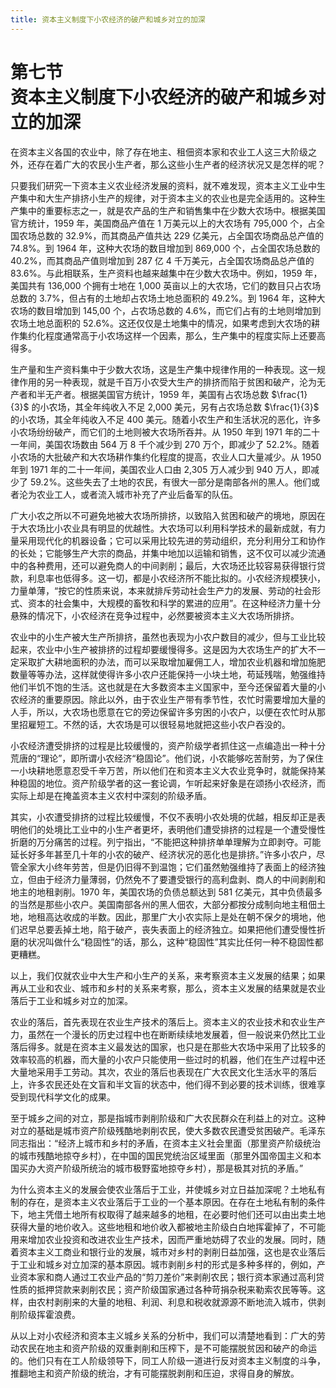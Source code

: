 ```yaml
---
title: 资本主义制度下小农经济的破产和城乡对立的加深
---
```


# 第七节<br>**资本主义制度下&ZeroWidthSpace;小农经济的破产&ZeroWidthSpace;和城乡对立的加深**

在资本主义各国的农业中，除了存在地主、租佃资本家和农业工人这三大阶级之外，还存在着广大的农民小生产者，那么这些小生产者的经济状况又是怎样的呢？

只要我们研究一下资本主义农业经济发展的资料，就不难发现，资本主义工业中生产集中和大生产排挤小生产的规律，对于资本主义的农业也是完全适用的。这种生产集中的重要标志之一，就是农产品的生产和销售集中在少数大农场中。根据美国官方统计，1959 年，美国商品产值在 1 万美元以上的大农场有 795,000 个，占全国农场总数的 32.9%，而其商品产值共达 229 亿美元，占全国农场商品总产值的 74.8%。到 1964 年，这种大农场的数目增加到 869,000 个，占全国农场总数的 40.2%，而其商品产值则增加到 287 亿 4 千万美元，占全国农场商品总产值的 83.6%。与此相联系，生产资料也越来越集中在少数大农场中。例如，1959 年，美国共有 136,000 个拥有士地在 1,000 英亩以上的大农场，它们的数目只占农场总数的 3.7%，但占有的土地却占农场土地总面积的 49.2%。到 1964 年，这种大农场的数目增加到 145,00 个，占农场总数的 4.6%，而它们占有的土地则增加到农场土地总面积的 52.6%。这还仅仅是土地集中的情况，如果考虑到大农场的耕作集约化程度通常高于小农场这样一个因素，那么，生产集中的程度实际上还要高得多。

生产量和生产资料集中于少数大农场，这是生产集中规律作用的一种表现。这一规律作用的另一种表现，就是千百万小农受大生产的排挤而陷于贫困和破产，沦为无产者和半无产者。根据美国官方统计，1959 年，美国有占农场总数 $\frac{1}{3}$ 的小农场，其全年纯收入不足 2,000 美元，另有占农场总数 $\frac{1}{3}$ 的小农场，其全年纯收入不足 400 美元。随着小农生产和生活状况的恶化，许多小农场纷纷破产，而它们的土地则被大农场所吞并。从 1950 年到 1971 年的二十一年间，美国农场数由 564 万 8 千个减少到 270 万个，即减少了 52.2%。随着小农场的大批破产和大农场耕作集约化程度的提高，农业人口大量减少。从 1950 年到 1971 年的二十一年间，美国农业人口由 2,305 万人减少到 940 万人，即减少了 59.2%。这些失去了土地的农民，有很大一部分是南部各州的黑人。他们或者沦为农业工人，或者流入城市补充了产业后备军的队伍。

广大小农之所以不可避免地被大农场所排挤，以致陷入贫困和破产的境地，原因在于大农场比小农业具有明显的优越性。大农场可以利用科学技术的最新成就，有力量采用现代化的机器设备；它可以采用比较先进的劳动组织，充分利用分工和协作的长处；它能够生产大宗的商品，并集中地加以运输和销售，这不仅可以减少流通中的各种费用，还可以避免商人的中间剥削；最后，大农场还比较容易获得银行贷款，利息率也低得多。这一切，都是小农经济所不能比拟的。小农经济规模狭小，力量单薄，“按它的性质来说，本来就排斥劳动社会生产力的发展、劳动的社会形式、资本的社会集中，大规模的畜牧和科学的累进的应用”。在这种经济力量十分悬殊的情况下，小农经济在竞争过程中，必然要被资本主义大农场所排挤。

农业中的小生产被大生产所排挤，虽然也表现为小农户数目的减少，但与工业比较起来，农业中小生产被排挤的过程却要缓慢得多。这是因为大农场生产的扩大不一定采取扩大耕地面积的办法，而可以采取增加雇佣工人，增加农业机器和增加施肥数量等等办法，这样就使得许多小农户还能保持一小块土地，苟延残喘，勉强维持他们半饥不饱的生活。这也就是在大多数资本主义国家中，至今还保留着大量的小农经济的重要原因。除此以外，由于农业生产带有季节性，农忙时需要增加大量的人手，所以，大农场也愿意在它的旁边保留许多穷困的小农户，以便在农忙时从那里招雇短工。不然的话，大农场是可以很轻易地就把这些小农户吞没的。

小农经济遭受排挤的过程是比较缓慢的，资产阶级学者抓住这一点编造出一种十分荒唐的“理论”，即所谓小农经济“稳固论”。他们说，小农能够吃苦耐劳，为了保住一小块耕地愿意忍受千辛万苦，所以他们在和资本主义大农业竞争时，就能保持某种稳固的地位。资产阶级学者的这一套论调，乍听起来好象是在颂扬小农经济，而实际上却是在掩盖资本主义农村中深刻的阶级矛盾。

其实，小农遭受排挤的过程比较缓慢，不仅不表明小农处境的优越，相反却正是表明他们的处境比工业中的小生产者更坏，表明他们遭受排挤的过程是一个遭受慢性折磨的万分痛苦的过程。列宁指出，“不能把这种排挤单单理解为立即剥夺。可能延长好多年甚至几十年的小农的破产、经济状况的恶化也是排挤。”许多小农户，尽管全家大小终年劳苦，但是仍旧得不到温饱；它们虽然勉强维持了表面上的经济独立，但由于经济力量薄弱，仍然免不了要遭受银行的高利盘剥、商人的中间剥削和地主的地租剥削。1970 年，美国农场的负债总额达到 581 亿美元，其中负债最多的当然是那些小农户。美国南部各州的黑人佃农，大部分都按分成制向地主租佃土地，地租高达收成的半数。因此，那里广大小农实际上是处在朝不保夕的境地，他们迟早总要丢掉土地，陷于破产，丧失表面上的经济独立。如果把他们遭受慢性折磨的状况叫做什么“稳固性”的话，那么，这种“稳固性”其实比任何一种不稳固性都更糟糕。

以上，我们仅就农业中大生产和小生产的关系，来考察资本主义发展的结果；如果再从工业和农业、城市和乡村的关系来考察，那么，资本主义发展的结果就是农业落后于工业和城乡对立的加深。

农业的落后，首先表现在农业生产技术的落后上。资本主义的农业技术和农业生产力，虽然在一个漫长的历史过程中也在断断续续地发展着，但一般说来仍然比工业落后得多。就是在资本主义最发达的国家，也只是在那些大农场中采用了比较多的效率较高的机器，而大量的小农户只能使用一些过时的机器，他们在生产过程中还大量地采用手工劳动。其次，农业的落后也表现在广大农民文化生活水平的落后上，许多农民还处在文盲和半文盲的状态中，他们得不到必要的技术训练，很难享受到现代科学文化的成果。

至于城乡之间的对立，那是指城市剥削阶级和广大农民群众在利益上的对立。这种对立的基础是城市资产阶级残酷地剥削农民，使大多数农民遭受贫困破产。毛泽东同志指出：“经济上城市和乡村的矛盾，在资本主义社会里面（那里资产阶级统治的城市残酷地掠夺乡村），在中国的国民党统治区域里面（那里外国帝国主义和本国买办大资产阶级所统治的城市极野蛮地掠夺乡村），那是极其对抗的矛盾。”

为什么资本主义的发展会使农业落后于工业，并使城乡对立日益加深呢？土地私有制的存在，是资本主义农业落后于工业的一个基本原因。在存在土地私有制的条件下，地主凭借土地所有权取得了越来越多的地租，在必要时他们还可以由出卖土地获得大量的地价收入。这些地租和地价收入都被地主阶级白白地挥霍掉了，不可能用来增加农业投资和改进农业生产技术，因而严重地妨碍了农业的发展。同时，随着资本主义工商业和银行业的发展，城市对乡村的剥削日益加强，这也是农业落后于工业和城乡对立加深的基本原因。城市剥削乡村的形式是多种多样的，例如，产业资本家和商人通过工农业产品的“剪刀差价”来剥削农民；银行资本家通过高利贷性质的抵押贷款来剥削农民；资产阶级国家通过各种苛捐杂税来勒索农民等等。这样，由农村剥削来的大量的地租、利润、利息和税收就源源不断地流入城市，供剥削阶级挥霍浪费。

从以上对小农经济和资本主义城乡关系的分析中，我们可以清楚地看到：广大的劳动农民在地主和资产阶级的双重剥削和压榨下，是不可能摆脱贫因和破产的命运的。他们只有在工人阶级领导下，同工人阶级一道进行反对资本主义制度的斗争，推翻地主和资产阶级的统治，才有可能摆脱剥削和压迫，求得自身的解放。